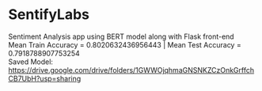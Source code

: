 # SentifyLabs

Sentiment Analysis app using BERT model along with Flask front-end                  
Mean Train Accuracy = 0.8020632436956443 | Mean Test Accuracy = 0.7918788907753254           
Saved Model: https://drive.google.com/drive/folders/1GWWOjqhmaGNSNKZCzOnkGrffchCB7UbH?usp=sharing
